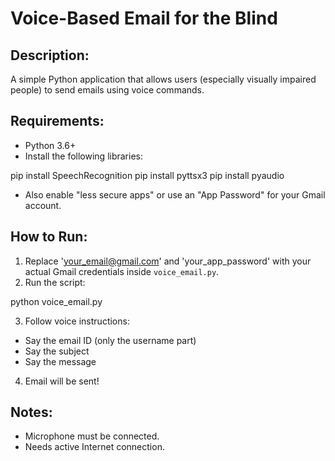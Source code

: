 # Voice-Based Email for the Blind

## Description:
A simple Python application that allows users (especially visually impaired people) to send emails using voice commands.

## Requirements:
- Python 3.6+
- Install the following libraries:

pip install SpeechRecognition pip install pyttsx3 pip install pyaudio


- Also enable "less secure apps" or use an "App Password" for your Gmail account.

## How to Run:
1. Replace 'your_email@gmail.com' and 'your_app_password' with your actual Gmail credentials inside `voice_email.py`.
2. Run the script:

python voice_email.py


3. Follow voice instructions:
- Say the email ID (only the username part)
- Say the subject
- Say the message
4. Email will be sent!

## Notes:
- Microphone must be connected.
- Needs active Internet connection.